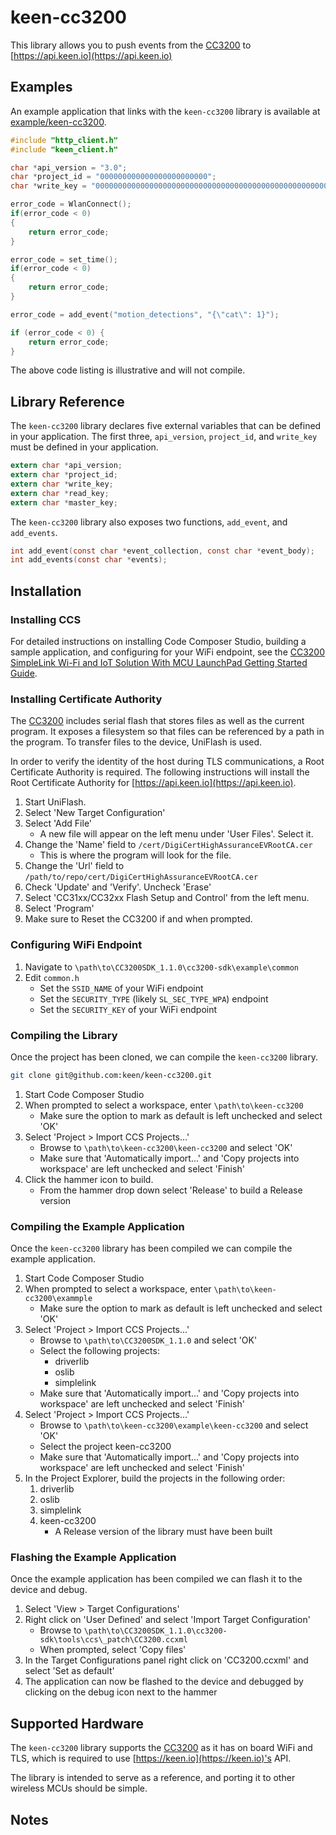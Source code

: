 # keen-cc3200

This library allows you to push events from the [CC3200](http://www.ti.com/product/cc3200) to [https://api.keen.io](https://api.keen.io)

## Examples

An example application that links with the `keen-cc3200` library is available at [example/keen-cc3200](example/keen-cc3200). 

```c
#include "http_client.h"
#include "keen_client.h"

char *api_version = "3.0";
char *project_id = "000000000000000000000000";
char *write_key = "00000000000000000000000000000000000000000000000000000000000000000000000000000000000000000000000000000000000000000000000000000000000000000000000000000000000000000000000000000000000000000000000000000000000000000000000000000000";

error_code = WlanConnect();
if(error_code < 0)
{
	return error_code;
}

error_code = set_time();
if(error_code < 0)
{
	return error_code;
}

error_code = add_event("motion_detections", "{\"cat\": 1}");

if (error_code < 0) {
	return error_code;
}
```

The above code listing is illustrative and will not compile.

## Library Reference

The `keen-cc3200` library declares five external variables that can be defined in your application. The first three, `api_version`, `project_id`, and `write_key` must be defined in your application.

```c
extern char *api_version;
extern char *project_id;
extern char *write_key;
extern char *read_key;
extern char *master_key;
```

The `keen-cc3200` library also exposes two functions, `add_event`, and `add_events`.

```c
int add_event(const char *event_collection, const char *event_body);
int add_events(const char *events);

```

## Installation

### Installing CCS

For detailed instructions on installing Code Composer Studio, building a sample application, and configuring for your WiFi endpoint, see the [CC3200 SimpleLink Wi-Fi and IoT Solution With MCU LaunchPad Getting Started Guide](http://www.ti.com/lit/pdf/swru376).

### Installing Certificate Authority 

The [CC3200](http://www.ti.com/product/cc3200) includes serial flash that stores files as well as the current program. It exposes a filesystem so that  files can be referenced by a path in the program. To transfer files to the device, UniFlash is used.

In order to verify the identity of the host during TLS communications, a Root Certificate Authority is required. The following instructions will install the  Root Certificate Authority for [https://api.keen.io](https://api.keen.io).

1. Start UniFlash.
2. Select 'New Target Configuration'
3. Select 'Add File'
    - A new file will appear on the left menu under 'User Files'. Select it.
4. Change the 'Name' field to `/cert/DigiCertHighAssuranceEVRootCA.cer`
    - This is where the program will look for the file.
5. Change the 'Url' field to `/path/to/repo/cert/DigiCertHighAssuranceEVRootCA.cer`
6. Check 'Update' and 'Verify'. Uncheck 'Erase'
7. Select 'CC31xx/CC32xx Flash Setup and Control' from the left menu.
8. Select 'Program'
9. Make sure to Reset the CC3200 if and when prompted.

### Configuring WiFi Endpoint

1. Navigate to `\path\to\CC3200SDK_1.1.0\cc3200-sdk\example\common`
2. Edit `common.h`
    - Set the `SSID_NAME` of your WiFi endpoint
    - Set the `SECURITY_TYPE` (likely `SL_SEC_TYPE_WPA`) endpoint
    - Set the `SECURITY_KEY` of your WiFi endpoint

### Compiling the Library

Once the project has been cloned, we can compile the `keen-cc3200` library.

```sh
git clone git@github.com:keen/keen-cc3200.git
```

1. Start Code Composer Studio
2. When prompted to select a workspace, enter `\path\to\keen-cc3200`
    - Make sure the option to mark as default is left unchecked and select 'OK'
3. Select 'Project > Import CCS Projects...'
    - Browse to `\path\to\keen-cc3200\keen-cc3200` and select 'OK'
    - Make sure that 'Automatically import...' and 'Copy projects into workspace' are left unchecked and select 'Finish'
4. Click the hammer icon to build.
    - From the hammer drop down select 'Release' to build a Release version  

### Compiling the Example Application

Once the `keen-cc3200` library has been compiled we can compile the example application.

1. Start Code Composer Studio
2. When prompted to select a workspace, enter `\path\to\keen-cc3200\exammple`
    - Make sure the option to mark as default is left unchecked and select 'OK'
3. Select 'Project > Import CCS Projects...'
    - Browse to `\path\to\CC3200SDK_1.1.0` and select 'OK'
    - Select the following projects:
        - driverlib
        - oslib
        - simplelink
    - Make sure that 'Automatically import...' and 'Copy projects into workspace' are left unchecked and select 'Finish'
4. Select 'Project > Import CCS Projects...'
    - Browse to `\path\to\keen-cc3200\example\keen-cc3200` and select 'OK'
    - Select the project keen-cc3200
    - Make sure that 'Automatically import...' and 'Copy projects into workspace' are left unchecked and select 'Finish'
5. In the Project Explorer, build the projects in the following order:
    1. driverlib
    2. oslib
    3. simplelink
    4. keen-cc3200
        - A Release version of the library must have been built

### Flashing the Example Application

Once the example application has been compiled we can flash it to the device and debug.

1. Select 'View > Target Configurations'
2. Right click on 'User Defined' and select 'Import Target Configuration'
    - Browse to `\path\to\CC3200SDK_1.1.0\cc3200-sdk\tools\ccs\_patch\CC3200.ccxml`
    - When prompted, select 'Copy files'
3. In the Target Configurations panel right click on 'CC3200.ccxml' and select 'Set as default'
4. The application can now be flashed to the device and debugged by clicking on the debug icon next to the hammer

## Supported Hardware

The `keen-cc3200` library supports the [CC3200](http://www.ti.com/product/cc3200) as it has on board WiFi and TLS, which is required to use [https://keen.io](https://keen.io)'s API.

The library is intended to serve as a reference, and porting it to other wireless MCUs should be simple.

## Notes
